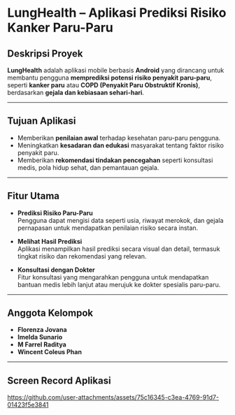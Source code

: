 # LungHealth – Aplikasi Prediksi Risiko Kanker Paru-Paru

## Deskripsi Proyek
**LungHealth** adalah aplikasi mobile berbasis **Android** yang dirancang untuk membantu pengguna **memprediksi potensi risiko penyakit paru-paru**, seperti **kanker paru** atau **COPD (Penyakit Paru Obstruktif Kronis)**, berdasarkan **gejala dan kebiasaan sehari-hari**.

---

## Tujuan Aplikasi
- Memberikan **penilaian awal** terhadap kesehatan paru-paru pengguna.
- Meningkatkan **kesadaran dan edukasi** masyarakat tentang faktor risiko penyakit paru.
- Memberikan **rekomendasi tindakan pencegahan** seperti konsultasi medis, pola hidup sehat, dan pemantauan gejala.

---

## Fitur Utama
- **Prediksi Risiko Paru-Paru**  
  Pengguna dapat mengisi data seperti usia, riwayat merokok, dan gejala pernapasan untuk mendapatkan penilaian risiko secara instan.

- **Melihat Hasil Prediksi**  
  Aplikasi menampilkan hasil prediksi secara visual dan detail, termasuk tingkat risiko dan rekomendasi yang relevan.

- **Konsultasi dengan Dokter**  
  Fitur konsultasi yang mengarahkan pengguna untuk mendapatkan bantuan medis lebih lanjut atau merujuk ke dokter spesialis paru-paru.

---

## Anggota Kelompok
- **Florenza Jovana**
- **Imelda Sunario**
- **M Farrel Raditya**
- **Wincent Coleus Phan**

---

## Screen Record Aplikasi
https://github.com/user-attachments/assets/75c16345-c3ea-4769-91d7-01423f5e3841
